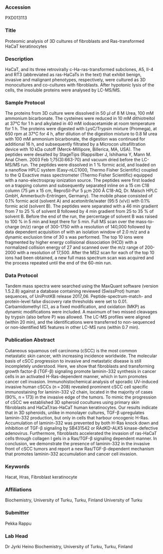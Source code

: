 ### Accession
PXD013113

### Title
Proteomic analysis of 3D cultures of fibroblasts and Ras-transformed HaCaT keratinocytes

### Description
HaCaT, and its three retrovirally c-Ha-ras-transformed subclones, A5, II-4 and RT3 (abbreviated as ras-HaCaTs in the text) that exhibit benign, invasive and malignant phenotypes, respectively, were cultured as 3D monocultures and co-cultures with fibroblasts. After hypotonic lysis of the cells, the insoluble proteins were analysed by LC-MS/MS.

### Sample Protocol
The proteins from 3D culture were dissolved in 50 µl of 8 M Urea, 100 mM ammonium bicarbonate. The cysteines were reduced in 10 mM dithiotreitol at 37°C for 1 h and alkylated in 40 mM iodoacetamide at room temperature for 1 h. The proteins were digested with LysC/Trypsin mixture (Promega), at 650 rpm at 37°C for 4 h, after dilution of the digestion mixture to 0.8 M urea with 100 mM ammonium bicarbonate, the digestion was continued for additional 16 h, and subsequently filtrated by a Microcon ultrafiltration device with 10 kDa cutoff (Merck-Millipore, Billerica, MA, USA). The peptides were desalted by StageTips (Rappsilber J, Ishihama Y, Mann M. Anal Chem. 2003 Feb 1;75(3):663-70) and vacuum dried before the LC-MS/MS run. The peptides were dissolved in 1 % formic acid, and loaded on a nanoflow HPLC system (Easy-nLC1000, Thermo Fisher Scientific) coupled to the Q Exactive mass spectrometer (Thermo Fisher Scientific) equipped with a nano-electrospray ionization source. The peptides were first loaded on a trapping column and subsequently separated inline on a 15 cm C18 column (75 µm x 15 cm, ReproSil-Pur 5 µ;m 200 Å C18-AQ, Dr. Maisch HPLC GmbH, Ammerbuch-Entringen, Germany). The mobile phase consisted of 0.1% formic acid (solvent A) and acetonitrile/water (95:5 (v/v)) with 0.1% formic acid (solvent B). The peptides were separated with a 46 min gradient from 7 to 25 % of solvent B followed by 4 min gradient from 25 to 35 % of solvent B. Before the end of the run, the percentage of solvent B was raised to 100 % in 5 min and kept there for 5 min. Full MS scan over the mass-to-charge (m/z) range of 300-1750 with a resolution of 140,000 followed by data dependent acquisition of with an isolation window of 2.0 m/z and a dynamic exclusion time of 30 s was performed. The top 10 ions were fragmented by higher energy collisional dissociation (HCD) with a normalized collision energy of 27 and scanned over the m/z range of 200-2000 with a resolution of 17,500. After the MS2 scan for each of the top 10 ions had been obtained, a new full mass spectrum scan was acquired and the process repeated until the end of the 60-min run.

### Data Protocol
Tandem mass spectra were searched using the MaxQuant software (version 1.5.2.8) against a database containing reviewed (SwissProt) human sequences, of UniProtKB release 2017_06. Peptide-spectrum-match- and protein-level false discovery rate thresholds were set to 0.01. Carbamidomethyl (C), as a fixed modification, and oxidation (MKP) as dynamic modifications were included. A maximum of two missed cleavages by trypsin (also before P) was allowed. The LC-MS profiles were aligned (within 20 min), and the identifications were transferred to non-sequenced or non-identified MS features in other LC-MS runs (within 0.7 min).

### Publication Abstract
Cutaneous squamous cell carcinoma (cSCC) is the most common metastatic skin cancer, with increasing incidence worldwide. The molecular basis of cSCC progression to invasive and metastatic disease is still incompletely understood. Here, we show that fibroblasts and transforming growth factor-&#x3b2; (TGF-&#x3b2;) signaling promote laminin-332 synthesis in cancer cells in an activated H-Ras-dependent manner, which in turn promotes cancer cell invasion. Immunohistochemical analysis of sporadic UV-induced invasive human cSCCs (n&#x202f;=&#x202f;208) revealed prominent cSCC cell specific immunostaining for laminin-332 &#x3b3;2 chain, located in the majority of cases (90%, n&#x202f;=&#x202f;173) in the invasive edge of the tumors. To mimic the progression of cSCC we established 3D spheroid cocultures using primary skin fibroblasts and HaCaT/ras-HaCaT human keratinocytes. Our results indicate that in 3D spheroids, unlike in monolayer cultures, TGF-&#x3b2; upregulates laminin-332 production, but only in cells that harbour oncogenic H-Ras. Accumulation of laminin-332 was prevented by both H-Ras knock down and inhibition of TGF-&#x3b2; signaling by SB431542 or RAdKD-ALK5 kinase-defective adenovirus. Furthermore, fibroblasts accelerated the invasion of ras-HaCaT cells through collagen I gels in a Ras/TGF-&#x3b2; signaling dependent manner. In conclusion, we demonstrate the presence of laminin-332 in the invasive front of cSCC tumors and report a new Ras/TGF-&#x3b2;-dependent mechanism that promotes laminin-332 accumulation and cancer cell invasion.

### Keywords
Hacat, Hras, Fibroblast keratinocyte

### Affiliations
Biochemistry, University of Turku, Turku, Finland
University of Turku

### Submitter
Pekka Rappu

### Lab Head
Dr Jyrki Heino
Biochemistry, University of Turku, Turku, Finland


